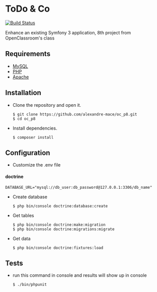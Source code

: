 # ToDo & Co

[![Build Status](https://travis-ci.org/alexandre-mace/oc_p8.svg?branch=dev)](https://travis-ci.org/alexandre-mace/oc_p8)

Enhance an existing Symfony 3 application, 8th project from OpenClassroom's class

## Requirements 
*   [MySQL](https://www.mysql.com/fr/)
*   [PHP](http://php.net/manual/fr/intro-whatis.php)
*   [Apache](https://www.apache.org/)

## Installation 
*   Clone the repository and open it.

		$ git clone https://github.com/alexandre-mace/oc_p8.git
		$ cd oc_p8

*   Install dependencies.
		
		$ composer install

## Configuration
*   Customize the .env file

#### doctrine
```
DATABASE_URL="mysql://db_user:db_password@127.0.0.1:3306/db_name"
```

*   Create database 

		$ php bin/console doctrine:database:create

*   Get tables 

		$ php bin/console doctrine:make:migration
		$ php bin/console doctrine:migrations:migrate

*   Get data

		$ php bin/console doctrine:fixtures:load

## Tests
*   run this command in console  and results will show up in console

		$ ./bin/phpunit 
